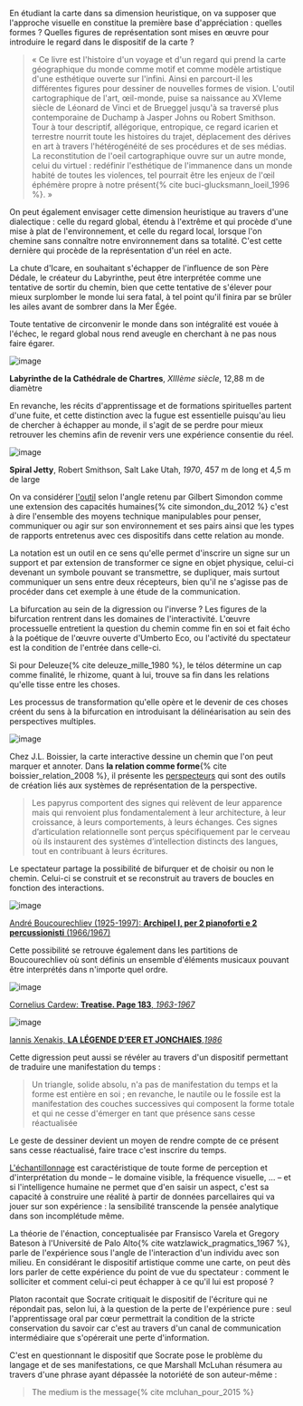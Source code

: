En étudiant la carte dans sa dimension heuristique, on va supposer que l'approche visuelle en constitue la première base d'appréciation : quelles formes ? Quelles figures de représentation sont mises en œuvre pour introduire le regard dans le dispositif de la carte ?

>« Ce livre est l'histoire d'un voyage et d'un regard qui prend la carte géographique du monde comme motif et comme modèle artistique d'une esthétique ouverte sur l'infini. Ainsi en parcourt-il les différentes figures pour dessiner de nouvelles formes de vision. L'outil cartographique de l'art, œil-monde, puise sa naissance au XVIeme siècle de Léonard de Vinci et de Brueggel jusqu'à sa traversé plus contemporaine de Duchamp à Jasper Johns ou Robert Smithson. Tour à tour descriptif, allégorique, entropique, ce regard icarien et terrestre nourrit toute les histoires du trajet, déplacement des dérives en art à travers l'hétérogénéité de ses procédures et de ses médias. La reconstitution de l'oeil cartographique ouvre sur un autre monde, celui du virtuel : redéfinir l'esthétique de l'immanence dans un monde habité de toutes les violences, tel pourrait être les enjeux de l'œil éphémère propre à notre présent{% cite buci-glucksmann_loeil_1996 %}. »

On peut également envisager cette dimension heuristique au travers d'une dialectique : celle du regard global, étendu à l'extrême et qui procède d'une mise à plat de l'environnement, et celle du regard local, lorsque l'on chemine sans connaître notre environnement dans sa totalité. C'est cette dernière qui procède de la représentation d'un réel en acte.

La chute d'Icare, en souhaitant s'échapper de l'influence de son Père Dédale, le créateur du Labyrinthe, peut être interprétée comme une tentative de sortir du chemin, bien que cette tentative de s'élever pour mieux surplomber le monde lui sera fatal, à tel point qu'il finira par se brûler les ailes avant de sombrer dans la Mer Égée.

Toute tentative de circonvenir le monde dans son intégralité est vouée à l'échec, le regard global nous rend aveugle en cherchant à ne pas nous faire égarer.

![image](https://bifurcation.etxetxe.fr/images/chartres.jpg)

**Labyrinthe de la Cathédrale de Chartres**, _XIIIème siècle_, 12,88 m de diamètre

En revanche, les récits d'apprentissage et de formations spirituelles partent d'une fuite, et cette distinction avec la fugue est essentielle puisqu'au lieu de chercher à échapper au monde, il s'agit de se perdre pour mieux retrouver les chemins afin de revenir vers une expérience consentie du réel.

![image](https://bifurcation.etxetxe.fr/images/jetty.jpg)

**Spiral Jetty**, Robert Smithson, Salt Lake Utah, _1970_, 457 m de long et 4,5 m de large

On va considérer [l'outil](https://bifurcation.etxetxe.fr/7-annexes/lexique/) selon l'angle retenu par Gilbert Simondon comme une extension des capacités humaines{% cite simondon_du_2012 %} c'est à dire l'ensemble des moyens technique manipulables pour penser, communiquer ou agir sur son environnement et ses pairs ainsi que les types de rapports entretenus avec ces dispositifs dans cette relation au monde.

La notation est un outil en ce sens qu'elle permet d'inscrire un signe sur un support et par extension de transformer ce signe en objet physique, celui-ci devenant un symbole pouvant se transmettre, se dupliquer, mais surtout communiquer un sens entre deux récepteurs, bien qu'il ne s'agisse pas de procéder dans cet exemple à une étude de la communication.

La bifurcation au sein de la digression ou l'inverse ? Les figures de la bifurcation rentrent dans les domaines de l'interactivité. L'œuvre processuelle entretient la question du chemin comme fin en soi et fait écho à la poétique de l'œuvre ouverte d'Umberto Eco, ou l'activité du spectateur est la condition de l'entrée dans celle-ci.

Si pour Deleuze{% cite deleuze_mille_1980 %}, le télos détermine un cap comme finalité, le rhizome, quant à lui, trouve sa fin dans les relations qu'elle tisse entre les choses.

Les processus de transformation qu'elle opère et le devenir de ces choses créent du sens à la bifurcation en introduisant la délinéarisation au sein des perspectives multiples.

![image](https://bifurcation.etxetxe.fr/images/perspecteurs.jpg)

Chez J.L. Boissier, la carte interactive dessine un chemin que l'on peut marquer et annoter. Dans **la relation comme forme**{% cite boissier_relation_2008 %}, il présente les [perspecteurs](http://www.ciren.org/ciren/productions/perspecteurs/index.html) qui sont des outils de création liés aux systèmes de représentation de la perspective.

>Les papyrus comportent des signes qui relèvent de leur apparence mais qui renvoient plus fondamentalement à leur architecture, à leur croissance, à leurs comportements, à leurs échanges. Ces signes d’articulation relationnelle sont perçus spécifiquement par le cerveau où ils instaurent des systèmes d’intellection distincts des langues, tout en contribuant à leurs écritures.

Le spectateur partage la possibilité de bifurquer et de choisir ou non le chemin. Celui-ci se construit et se reconstruit au travers de boucles en fonction des interactions.

![image](https://bifurcation.etxetxe.fr/images/archipel.jpg)

[André Boucourechliev (1925-1997): **Archipel I, per 2 pianoforti e 2 percussionisti** (1966/1967)](https://www.youtube.com/watch?v=V1LJXr4CggE)

Cette possibilité se retrouve également dans les partitions de Boucourechliev où sont définis un ensemble d'éléments musicaux pouvant être interprétés dans n'importe quel ordre.

![image](https://bifurcation.etxetxe.fr/images/cage.jpg)

[Cornelius Cardew: **Treatise. Page 183**, _1963-1967_](https://www.youtube.com/watch?v=RwwSNCgrYrw)

![image](https://bifurcation.etxetxe.fr/images/xenakis.png)

[Iannis Xenakis, **LA LÉGENDE D’EER ET JONCHAIES**,_1986_](https://www.youtube.com/watch?v=onTQERZOEZ4)

Cette digression peut aussi se révéler au travers d'un dispositif permettant de traduire une manifestation du temps :

>Un triangle, solide absolu, n'a pas de manifestation du temps et la forme est entière en soi ; en revanche, le nautile ou le fossile est la manifestation des couches successives qui composent la forme totale et qui ne cesse d'émerger en tant que présence sans cesse réactualisée

Le geste de dessiner devient un moyen de rendre compte de ce présent sans cesse réactualisé, faire trace c'est inscrire du temps.

[L'échantillonnage](https://bifurcation.etxetxe.fr/7-annexes/lexique/) est caractéristique de toute forme de perception et d'interprétation du monde &ndash; le domaine visible, la fréquence visuelle, ... &ndash; et si l'intelligence humaine ne permet que d'en saisir un aspect, c'est sa capacité à construire une réalité à partir de données parcellaires qui va jouer sur son expérience : la sensibilité transcende la pensée analytique dans son incomplétude même.

La théorie de l'énaction, conceptualisée par Fransisco Varela et Gregory Bateson à l'Université de Palo Alto{% cite watzlawick_pragmatics_1967 %}, parle de l'expérience sous l'angle de l'interaction d'un individu avec son milieu. En considérant le dispositif artistique comme une carte, on peut dès lors parler de cette expérience du point de vue du spectateur : comment le solliciter et comment celui-ci peut échapper à ce qu'il lui est proposé ?

Platon racontait que Socrate critiquait le dispositif de l'écriture qui ne répondait pas, selon lui, à la question de la perte de l'expérience pure : seul l'apprentissage oral par cœur permettrait la condition de la stricte conservation du savoir car c'est au travers d'un canal de communication intermédiaire que s'opérerait une perte d'information.

C'est en questionnant le dispositif que Socrate pose le problème du langage et de ses manifestations, ce que Marshall McLuhan résumera au travers d'une phrase ayant dépassée la notoriété de son auteur-même :

>The medium is the message{% cite mcluhan_pour_2015  %}
